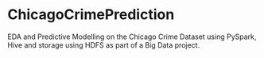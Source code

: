 # ChicagoCrimePrediction
EDA and Predictive Modelling on the Chicago Crime Dataset using PySpark, Hive and storage using HDFS as part of a Big Data project.  
